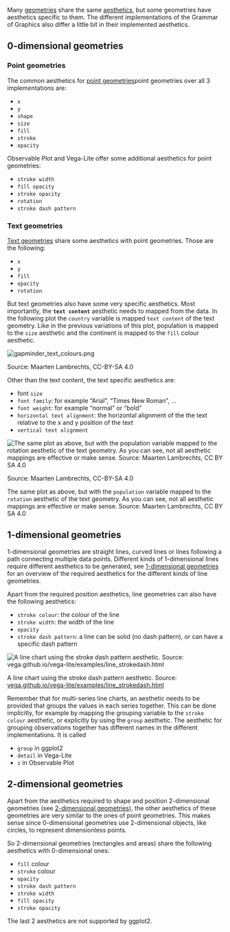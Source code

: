 Many <span class='internal-link'>[geometries](gog-building-blocks-geometric-objects)</span> share the same <span class='internal-link'>[aesthetics](gog-building-blocks-aesthetics)</span>, but some geometries have aesthetics specific to them. The different implementations of the Grammar of Graphics also differ a little bit in their implemented aesthetics.

## 0-dimensional geometries

### Point geometries

The common aesthetics for <span class='internal-link'>[point geometries](point-geometries)</span>point geometries over all 3 implementations are:

- `x`
- `y`
- `shape`
- `size`
- `fill`
- `stroke`
- `opacity`

Observable Plot and Vega-Lite offer some additional aesthetics for point geometries:

- `stroke width`
- `fill opacity`
- `stroke opacity`
- `rotation`
- `stroke dash pattern`

### Text geometries

<span class='internal-link'><a href='text-geometries'>Text geometries</a></span> share some aesthetics with point geometries. Those are the following:

- `x`
- `y`
- `fill`
- `opacity`
- `rotation`

But text geometries also have some very specific aesthetics. Most importantly, the **`text content`** aesthetic needs to mapped from the data. In the following plot the `country` variable is mapped `text content` of the text geometry. Like in the previous variations of this plot, population is mapped to the `size` aesthetic and the continent is mapped to the `fill` colour aesthetic.

![gapminder_text_colours.png](Aesthetics%20in%20detail%208b116c4f111e4dfc916bb4ebbd00f00e/gapminder_text_colours.png)

Source: Maarten Lambrechts, CC-BY-SA 4.0

Other than the text content, the text specific aesthetics are:

- font `size`
- `font family`: for example “Arial”, “Times New Roman”, …
- `font weight`: for example “normal” or “bold”
- `horizontal text alignment`: the horizontal alignment of the the text relative to the x and y position of the text
- `vertical text alignment`

![The same plot as above, but with the `population` variable mapped to the `rotation` aesthetic of the text geometry. As you can see, not all aesthetic mappings are effective or make sense. Source: Maarten Lambrechts, CC BY SA 4.0](Aesthetics%20in%20detail%208b116c4f111e4dfc916bb4ebbd00f00e/gapminder_rotation.png)

Source: Maarten Lambrechts, CC-BY-SA 4.0

The same plot as above, but with the `population` variable mapped to the `rotation` aesthetic of the text geometry. As you can see, not all aesthetic mappings are effective or make sense. Source: Maarten Lambrechts, CC BY SA 4.0

## 1-dimensional geometries

1-dimensional geometries are straight lines, curved lines or lines following a path connecting multiple data points. Different kinds of 1-dimensional lines require different aesthetics to be generated, see <span class='internal-link'><a href='1-dimensional-geometries'>1-dimensional geometries</a></span> for an overview of the required aesthetics for the different kinds of line geometries.

Apart from the required position aesthetics, line geometries can also have the following aesthetics:

- `stroke colour`: the colour of the line
- `stroke width`: the width of the line
- `opacity`
- `stroke dash pattern`: a line can be solid (no dash pattern), or can have a specific dash pattern

![A line chart using the stroke dash pattern aesthetic. Source: [vega.github.io/vega-lite/examples/line_strokedash.html](https://vega.github.io/vega-lite/examples/line_strokedash.html)](Aesthetics%20in%20detail%208b116c4f111e4dfc916bb4ebbd00f00e/vega-lite-stroke-dash.png)

A line chart using the stroke dash pattern aesthetic. Source: [vega.github.io/vega-lite/examples/line_strokedash.html](https://vega.github.io/vega-lite/examples/line_strokedash.html)

Remember that for multi-series line charts, an aesthetic needs to be provided that groups the values in each series together. This can be done implicitly, for example by mapping the grouping variable to the `stroke colour` aesthetic, or explicitly by using the `group` aesthetic. The aesthetic for grouping observations together has different names in the different implementations. It is called

- `group` in ggplot2
- `detail` in Vega-Lite
- `z` in Observable Plot

## 2-dimensional geometries

Apart from the aesthetics required to shape and position 2-dimensional geometries (see <span class='internal-link'><a href='2-dimensional-geometries'>2-dimensional geometries</a></span>), the other aesthetics of these geometries are very similar to the ones of point geometries. This makes sense since 0-dimensional geometries use 2-dimensional objects, like circles, to represent dimensionless points.

So 2-dimensional geometries (rectangles and areas) share the following aesthetics with 0-dimensional ones:

- `fill` colour
- `stroke` colour
- `opacity`
- `stroke dash pattern`
- `stroke width`
- `fill opacity`
- `stroke opacity`

The last 2 aesthetics are not supported by ggplot2.